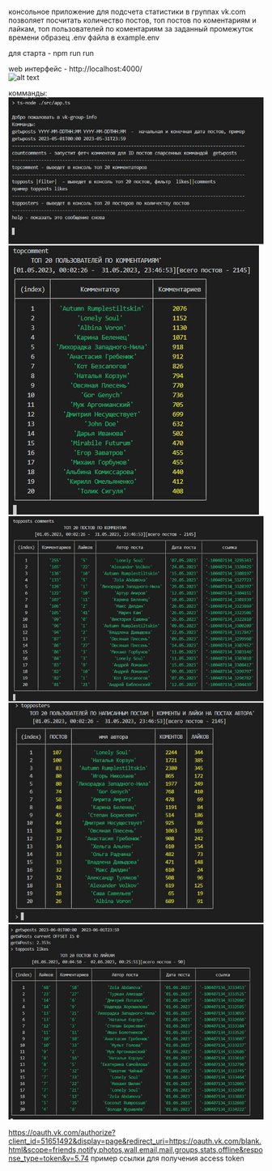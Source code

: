 консольное приложение для подсчета статистики в группах vk.com
позволяет посчитать количество постов, топ  постов по коментариям и лайкам, топ пользователей по коментариям за заданный промежуток времени
образец  .env файла в example.env

для старта - npm run run

web интерфейс - http://localhost:4000/
<br>
![alt text](./img/web.gif)

комманды:
<br>
![alt text](./img/help.JPG)
![alt text](./img/topcomment.JPG)
![alt text](./img/toppcomments.JPG)
![alt text](./img/topposters.JPG)
![alt text](./img/getwposts.JPG)



https://oauth.vk.com/authorize?client_id=51651492&display=page&redirect_uri=https://oauth.vk.com/blank.html&scope=friends,notify,photos,wall,email,mail,groups,stats,offline&response_type=token&v=5.74  пример ссылки для получения access token